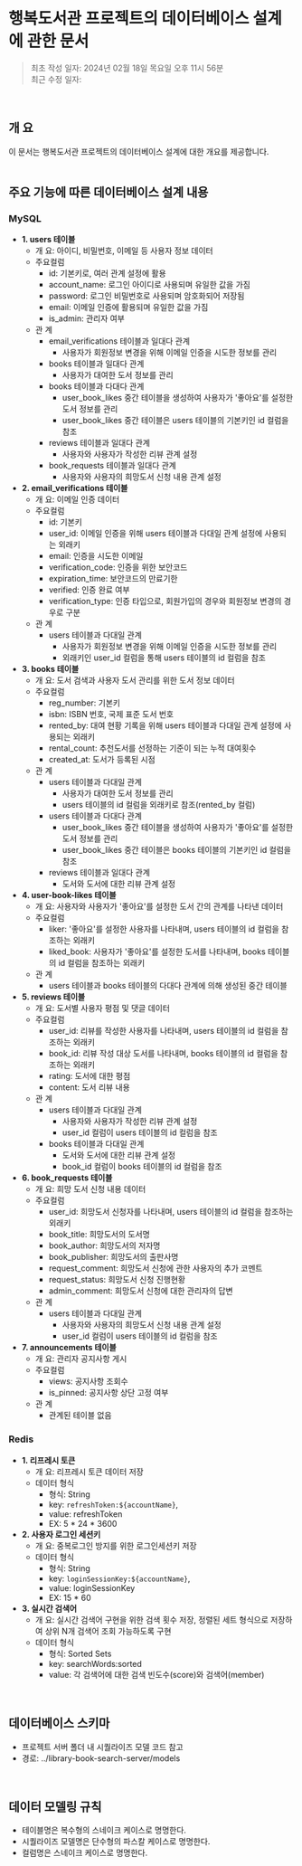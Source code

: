 # 행복도서관 프로젝트의 데이터베이스 설계에 관한 문서
 > 최초 작성 일자: 2024년 02월 18일 목요일 오후 11시 56분  
 > 최근 수정 일자:
</br>

## 개 요
이 문서는 행복도서관 프로젝트의 데이터베이스 설계에 대한 개요를 제공합니다.  
</br>

## 주요 기능에 따른 데이터베이스 설계 내용

### MySQL
- **1. users 테이블**
  - 개 요: 아이디, 비밀번호, 이메일 등 사용자 정보 데이터
  - 주요컬럼
    - id: 기본키로, 여러 관계 설정에 활용
    - account_name: 로그인 아이디로 사용되며 유일한 값을 가짐
    - password: 로그인 비밀번호로 사용되며 암호화되어 저장됨
    - email: 이메일 인증에 활용되며 유일한 값을 가짐
    - is_admin: 관리자 여부
  - 관 계
    - email_verifications 테이블과 일대다 관계
      - 사용자가 회원정보 변경을 위해 이메일 인증을 시도한 정보를 관리
    - books 테이블과 일대다 관계
      - 사용자가 대여한 도서 정보를 관리
    - books 테이블과 다대다 관계
      - user_book_likes 중간 테이블을 생성하여 사용자가 '좋아요'를 설정한 도서 정보를 관리
      - user_book_likes 중간 테이블은 users 테이블의 기본키인 id 컬럼을 참조
    - reviews 테이블과 일대다 관계
      - 사용자와 사용자가 작성한 리뷰 관계 설정
    - book_requests 테이블과 일대다 관계
      - 사용자와 사용자의 희망도서 신청 내용 관계 설정
- **2. email_verifications 테이블**
  - 개 요: 이메일 인증 데이터
  - 주요컬럼
    - id: 기본키
    - user_id: 이메일 인증을 위해 users 테이블과 다대일 관계 설정에 사용되는 외래키
    - email: 인증을 시도한 이메일
    - verification_code: 인증을 위한 보안코드
    - expiration_time: 보안코드의 만료기한
    - verified: 인증 완료 여부
    - verification_type: 인증 타입으로, 회원가입의 경우와 회원정보 변경의 경우로 구분
  - 관 계
    - users 테이블과 다대일 관계
      - 사용자가 회원정보 변경을 위해 이메일 인증을 시도한 정보를 관리
      - 외래키인 user_id 컬럼을 통해 users 테이블의 id 컬럼을 참조
- **3. books 테이블**
  - 개 요: 도서 검색과 사용자 도서 관리를 위한 도서 정보 데이터
  - 주요컬럼
    - reg_number: 기본키
    - isbn: ISBN 번호, 국제 표준 도서 번호
    - rented_by: 대여 현황 기록을 위해 users 테이블과 다대일 관계 설정에 사용되는 외래키 
    - rental_count: 추천도서를 선정하는 기준이 되는 누적 대여횟수
    - created_at: 도서가 등록된 시점
  - 관 계
    - users 테이블과 다대일 관계
      - 사용자가 대여한 도서 정보를 관리
      - users 테이블의 id 컬럼을 외래키로 참조(rented_by 컬럼)
    - users 테이블과 다대다 관계
      - user_book_likes 중간 테이블을 생성하여 사용자가 '좋아요'를 설정한 도서 정보를 관리
      - user_book_likes 중간 테이블은 books 테이블의 기본키인 id 컬럼을 참조
    - reviews 테이블과 일대다 관계
      - 도서와 도서에 대한 리뷰 관계 설정
- **4. user-book-likes 테이블**
  - 개 요: 사용자와 사용자가 '좋아요'를 설정한 도서 간의 관계를 나타낸 데이터
  - 주요컬럼
    - liker: '좋아요'를 설정한 사용자를 나타내며, users 테이블의 id 컬럼을 참조하는 외래키
    - liked_book: 사용자가 '좋아요'를 설정한 도서를 나타내며, books 테이블의 id 컬럼을 참조하는 외래키
  - 관 계
    - users 테이블과 books 테이블의 다대다 관계에 의해 생성된 중간 테이블
- **5. reviews 테이블**
  - 개 요: 도서별 사용자 평점 및 댓글 데이터
  - 주요컬럼
    - user_id: 리뷰를 작성한 사용자를 나타내며, users 테이블의 id 컬럼을 참조하는 외래키
    - book_id: 리뷰 작성 대상 도서를 나타내며, books 테이블의 id 컬럼을 참조하는 외래키
    - rating: 도서에 대한 평점
    - content: 도서 리뷰 내용
  - 관 계
    - users 테이블과 다대일 관계
      - 사용자와 사용자가 작성한 리뷰 관계 설정
      - user_id 컬럼이 users 테이블의 id 컬럼을 참조
    - books 테이블과 다대일 관계
      - 도서와 도서에 대한 리뷰 관계 설정
      - book_id 컬럼이 books 테이블의 id 컬럼을 참조
- **6. book_requests 테이블**
  - 개 요: 희망 도서 신청 내용 데이터
  - 주요컬럼
    - user_id: 희망도서 신청자를 나타내며, users 테이블의 id 컬럼을 참조하는 외래키
    - book_title: 희망도서의 도서명
    - book_author: 희망도서의 저자명
    - book_publisher: 희망도서의 출판사명
    - request_comment: 희망도서 신청에 관한 사용자의 추가 코멘트
    - request_status: 희망도서 신청 진행현황
    - admin_comment: 희망도서 신청에 대한 관리자의 답변
  - 관 계
    - users 테이블과 다대일 관계
      - 사용자와 사용자의 희망도서 신청 내용 관계 설정
      - user_id 컬럼이 users 테이블의 id 컬럼을 참조
- **7. announcements 테이블**
  - 개 요: 관리자 공지사항 게시
  - 주요컬럼
    - views: 공지사항 조회수
    - is_pinned: 공지사항 상단 고정 여부
  - 관 계
    - 관계된 테이블 없음

### Redis
- **1. 리프레시 토큰**
  - 개 요: 리프레시 토큰 데이터 저장
  - 데이터 형식
    - 형식: String
    - key: `refreshToken:${accountName}`,
    - value: refreshToken
    - EX: 5 * 24 * 3600
- **2. 사용자 로그인 세션키**
  - 개 요: 중복로그인 방지를 위한 로그인세션키 저장
  - 데이터 형식
    - 형식: String
    - key: `loginSessionKey:${accountName}`,
    - value: loginSessionKey
    - EX: 15 * 60
- **3. 실시간 검색어**
  - 개 요: 실시간 검색어 구현을 위한 검색 횟수 저장, 정렬된 세트 형식으로 저장하여 상위 N개 검색어 조회 가능하도록 구현
  - 데이터 형식
    - 형식: Sorted Sets
    - key: searchWords:sorted
    - value: 각 검색어에 대한 검색 빈도수(score)와 검색어(member)
</br>

## 데이터베이스 스키마
- 프로젝트 서버 폴더 내 시퀄라이즈 모델 코드 참고
- 경로: ../library-book-search-server/models
</br>

## 데이터 모델링 규칙
- 테이블명은 복수형의 스네이크 케이스로 명명한다.
- 시퀄라이즈 모델명은 단수형의 파스칼 케이스로 명명한다.
- 컬럼명은 스네이크 케이스로 명명한다.
</br>
